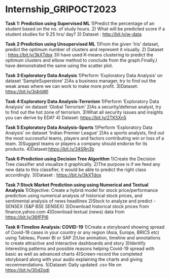 # Internship_GRIPOCT2023
**Task 1: Prediction using Supervised ML**
1)Predict the percentage of an student based on the no. of study hours.
2) What will be predicted score if a student studies for 9.25 hrs/ day?
3) Dataset : http://bit.ly/w-data

**Task 2:Prediction using Unsupervised ML**
1)From the given ‘Iris’ dataset, predict the optimum number of clusters and represent it visually.
2) Dataset : https://bit.ly/3kXTdox
3)I have used K-means clustering to predict the optimum clusters and elbow method to conclude from the graph.Finally,I have demonstrated the same using the scatter plot.

**Task 3:Exploratory Data Analysis**
1)Perform ‘Exploratory Data Analysis’ on dataset ‘SampleSuperstore’
2)As a business manager, try to find out the weak areas where we can work to make more profit.
3)Dataset: https://bit.ly/3i4rbWl

**Task 4:Exploratory Data Analysis-Terrorism**
1)Perform ‘Exploratory Data Analysis’ on dataset ‘Global Terrorism’
2)As a security/defense analyst, try to find out the hot zone of terrorism.
3)What all security issues and insights you can derive by EDA?
4) Dataset: https://bit.ly/2TK5Xn5

**Task 5:Exploratory Data Analysis-Sports**
1)Perform ‘Exploratory Data Analysis’ on dataset ‘Indian Premier League’
2)As a sports analysts, find out the most successful teams, players and factors contributing win or loss of a team.
3)Suggest teams or players a company should endorse for its products.
4)Dataset:https://bit.ly/34SRn3b

**Task 6:Prediction using Decision Tree Algorithm**
1)Create the Decision Tree classifier and visualize it graphically.
2)The purpose is if we feed any new data to this classifier, it would be able to predict the right class accordingly.
3)Dataset : https://bit.ly/3kXTdox

**Task 7:Stock Market Prediction using using Numerical and Textual Analysis**
1)Objective: Create a hybrid model for stock price/performance prediction using numerical analysis of historical stock prices, and sentimental analysis of news headlines
2)Stock to analyze and predict - SENSEX (S&P BSE SENSEX)
3)Download historical stock prices from finance.yahoo.com
4)Download textual (news) data from https://bit.ly/36fFPI6

**Task 8:Timeline Analysis: COVID-19**
1)Create a storyboard showing spread of Covid-19 cases in your country or any region (Asia, Europe, BRICS etc) using Tableau, Power BI or SAP
2)Use animation, timeline and annotations to create attractive and interactive dashboards and story
3)Identify interesting patterns and possible reasons helping Covid-19 spread with basic as well as advanced charts
4)Screen-record the completed storyboard along with your audio explaining the charts and giving recommendations.
5)Dataset: Daily updated .csv file on https://bit.ly/30d2gdi
